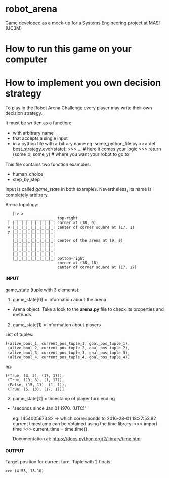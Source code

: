 # robot\_arena
Game developed as a mock-up for a Systems Engineering project at MASI (UC3M)

# How to run this game on your computer

# How to implement you own decision strategy

To play in the Robot Arena Challenge every
player may write their own decision strategy.

It must be written as a function:

- with arbitrary name
- that accepts a single input
- in a python file with arbitrary name
    eg: some_python_file.py
        >>> def best_strategy_ever(state):
        >>>     ...  # here it comes your logic
        >>>     return (some_x, some_y)  # where you want your robot to go to

This file contains two function examples:
- human\_choice
- step\_by\_step

Input is called *game\_state* in both examples.
Nevertheless, its name is completely arbitrary.

Arena topology:

       |-> x
     _  _________________  top-right
     | |_|_|_|_|_|_|_|_|_| corner at (18, 0)
     v |_|_|_|_|_|_|_|_|_| center of corner square at (17, 1)
     y |_|_|_|_|_|_|_|_|_|
       |_|_|_|_|_|_|_|_|_|
       |_|_|_|_|_|_|_|_|_| center of the arena at (9, 9)
       |_|_|_|_|_|_|_|_|_|
       |_|_|_|_|_|_|_|_|_|
       |_|_|_|_|_|_|_|_|_|
       |_|_|_|_|_|_|_|_|_| bottom-right
                           corner at (18, 18)
                           center of corner square at (17, 17)

#### INPUT
game\_state (tuple with 3 elements):

1. game\_state[0] = Information about the arena
  - Arena object. Take a look to the **arena.py** file
    to check its properties and methods.

2. game\_state[1] = Information about players

List of tuples:

    [(alive_bool_1, current_pos_tuple_1, goal_pos_tuple_1),
     (alive_bool_2, current_pos_tuple_2, goal_pos_tuple_2),
     (alive_bool_3, current_pos_tuple_3, goal_pos_tuple_3),
     (alive_bool_4, current_pos_tuple_4, goal_pos_tuple_4)]
   
eg:

    [(True, (3, 5), (17, 17)),
     (True, (13, 3), (1, 17)),
     (False, (15, 11), (1, 1)),
     (True, (5, 13), (17, 1))]

3. game\_state[2] = timestamp of player turn ending
  - 'seconds since Jan 01 1970. (UTC)'

    eg: 1454005673.82 => which corresponds to 2016-28-01 18:27:53.82
    current timestamp can be obtained using the time library:
        >>> import time
        >>> current_time = time.time()

    Documentation at: https://docs.python.org/2/library/time.html

#### OUTPUT
Target position for current turn.
Tuple with 2 floats.
    
    >>> (4.53, 13.10)
